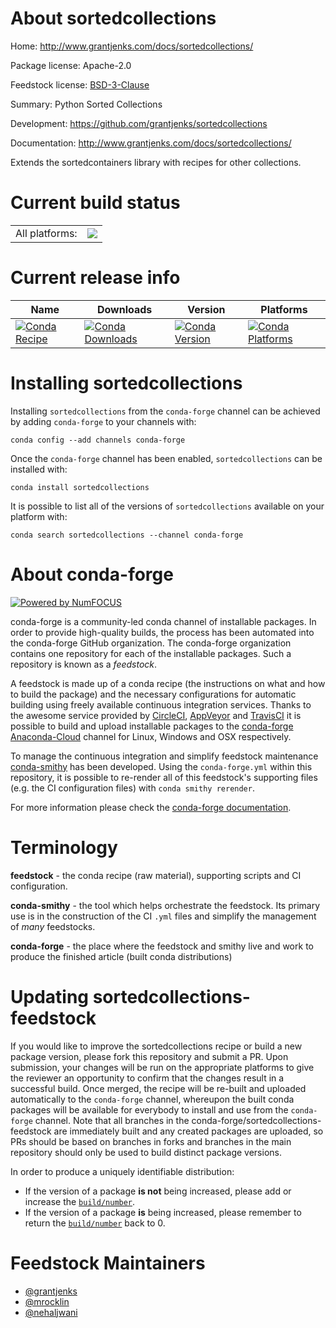 About sortedcollections
=======================

Home: http://www.grantjenks.com/docs/sortedcollections/

Package license: Apache-2.0

Feedstock license: [BSD-3-Clause](https://github.com/conda-forge/sortedcollections-feedstock/blob/master/LICENSE.txt)

Summary: Python Sorted Collections

Development: https://github.com/grantjenks/sortedcollections

Documentation: http://www.grantjenks.com/docs/sortedcollections/

Extends the sortedcontainers library with recipes for other collections.

Current build status
====================


<table><tr><td>All platforms:</td>
    <td>
      <a href="https://dev.azure.com/conda-forge/feedstock-builds/_build/latest?definitionId=5094&branchName=master">
        <img src="https://dev.azure.com/conda-forge/feedstock-builds/_apis/build/status/sortedcollections-feedstock?branchName=master">
      </a>
    </td>
  </tr>
</table>

Current release info
====================

| Name | Downloads | Version | Platforms |
| --- | --- | --- | --- |
| [![Conda Recipe](https://img.shields.io/badge/recipe-sortedcollections-green.svg)](https://anaconda.org/conda-forge/sortedcollections) | [![Conda Downloads](https://img.shields.io/conda/dn/conda-forge/sortedcollections.svg)](https://anaconda.org/conda-forge/sortedcollections) | [![Conda Version](https://img.shields.io/conda/vn/conda-forge/sortedcollections.svg)](https://anaconda.org/conda-forge/sortedcollections) | [![Conda Platforms](https://img.shields.io/conda/pn/conda-forge/sortedcollections.svg)](https://anaconda.org/conda-forge/sortedcollections) |

Installing sortedcollections
============================

Installing `sortedcollections` from the `conda-forge` channel can be achieved by adding `conda-forge` to your channels with:

```
conda config --add channels conda-forge
```

Once the `conda-forge` channel has been enabled, `sortedcollections` can be installed with:

```
conda install sortedcollections
```

It is possible to list all of the versions of `sortedcollections` available on your platform with:

```
conda search sortedcollections --channel conda-forge
```


About conda-forge
=================

[![Powered by NumFOCUS](https://img.shields.io/badge/powered%20by-NumFOCUS-orange.svg?style=flat&colorA=E1523D&colorB=007D8A)](http://numfocus.org)

conda-forge is a community-led conda channel of installable packages.
In order to provide high-quality builds, the process has been automated into the
conda-forge GitHub organization. The conda-forge organization contains one repository
for each of the installable packages. Such a repository is known as a *feedstock*.

A feedstock is made up of a conda recipe (the instructions on what and how to build
the package) and the necessary configurations for automatic building using freely
available continuous integration services. Thanks to the awesome service provided by
[CircleCI](https://circleci.com/), [AppVeyor](https://www.appveyor.com/)
and [TravisCI](https://travis-ci.com/) it is possible to build and upload installable
packages to the [conda-forge](https://anaconda.org/conda-forge)
[Anaconda-Cloud](https://anaconda.org/) channel for Linux, Windows and OSX respectively.

To manage the continuous integration and simplify feedstock maintenance
[conda-smithy](https://github.com/conda-forge/conda-smithy) has been developed.
Using the ``conda-forge.yml`` within this repository, it is possible to re-render all of
this feedstock's supporting files (e.g. the CI configuration files) with ``conda smithy rerender``.

For more information please check the [conda-forge documentation](https://conda-forge.org/docs/).

Terminology
===========

**feedstock** - the conda recipe (raw material), supporting scripts and CI configuration.

**conda-smithy** - the tool which helps orchestrate the feedstock.
                   Its primary use is in the construction of the CI ``.yml`` files
                   and simplify the management of *many* feedstocks.

**conda-forge** - the place where the feedstock and smithy live and work to
                  produce the finished article (built conda distributions)


Updating sortedcollections-feedstock
====================================

If you would like to improve the sortedcollections recipe or build a new
package version, please fork this repository and submit a PR. Upon submission,
your changes will be run on the appropriate platforms to give the reviewer an
opportunity to confirm that the changes result in a successful build. Once
merged, the recipe will be re-built and uploaded automatically to the
`conda-forge` channel, whereupon the built conda packages will be available for
everybody to install and use from the `conda-forge` channel.
Note that all branches in the conda-forge/sortedcollections-feedstock are
immediately built and any created packages are uploaded, so PRs should be based
on branches in forks and branches in the main repository should only be used to
build distinct package versions.

In order to produce a uniquely identifiable distribution:
 * If the version of a package **is not** being increased, please add or increase
   the [``build/number``](https://conda.io/docs/user-guide/tasks/build-packages/define-metadata.html#build-number-and-string).
 * If the version of a package **is** being increased, please remember to return
   the [``build/number``](https://conda.io/docs/user-guide/tasks/build-packages/define-metadata.html#build-number-and-string)
   back to 0.

Feedstock Maintainers
=====================

* [@grantjenks](https://github.com/grantjenks/)
* [@mrocklin](https://github.com/mrocklin/)
* [@nehaljwani](https://github.com/nehaljwani/)

